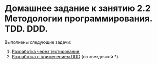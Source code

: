 # Домашнее задание к занятию 2.2 Методологии программирования. TDD. DDD.

Выполнены следующие задачи:

1. [Разработка через тестирование](./src/main/java/task1/Main.java);	
2. [Разработка с применением DDD](./src/main/java/task2) (со звездочкой *).